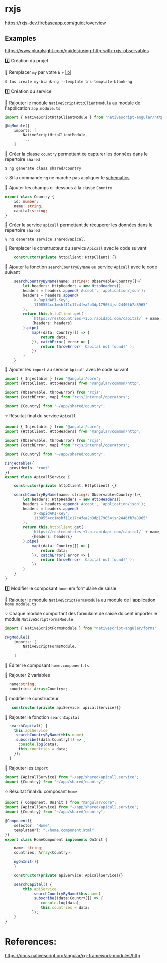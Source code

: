 # rxjs

https://rxjs-dev.firebaseapp.com/guide/overview


## Examples

https://www.pluralsight.com/guides/using-http-with-rxjs-observables

:one: Création du projet 

:pushpin: Remplacer `my` par votre `b` + :id: 

```
$ tns create my-blank-ng --template tns-template-blank-ng
```

:two: Création du service

:pushpin: Rajouter le module `NativeScriptHttpClientModule` au module de l'application `app.module.ts`

```typescript
import { NativeScriptHttpClientModule } from "nativescript-angular/http-client";

@NgModule({
    imports: [
        NativeScriptHttpClientModule,
        ...
    ]
```

:pushpin: Créer la classe `country` permettant de capturer les données  dans le répertoire `shared`

```
$ ng generate class shared/country
```

:bulb: Si la commande `ng` ne marche pas appliquer le [schematics](https://github.com/CollegeBoreal/Tutoriels/blob/master/3.Angular/M.Mobile/Schematics.md#m-nativescript-schematics)

:bookmark: Ajouter les champs ci-dessous à la classe `Country`

```typescript
export class Country {
    id: number;
    name: string;
    capital:string;
}
```

:pushpin: Créer le service `apicall` permettant de récuperer les données dans le répertoire `shared`

```
% ng generate service shared/apicall
```

:bookmark: Remplacer le constructeur du service `Apicall` avec le code suivant 

```typescript
    constructor(private httpClient: HttpClient) {}
```

:bookmark: Ajouter la fonction  `searchCountryByName` au service `Apicall` avec le code suivant 

```typescript
    searchCountryByName(name: string): Observable<Country[]>{
        let headers: HttpHeaders = new HttpHeaders();
        headers = headers.append('Accept', 'application/json');
        headers = headers.append(
            'X-RapidAPI-Key',
            '1108554cc1mshf11c17c4fea2b3dp179054jsn2446fb7a8965'
        );
        return this.httpClient.get(
            `https://restcountries-v1.p.rapidapi.com/capital/` + name,
            {headers: headers}
        ).pipe(
            map((data: Country[]) => {
                return data;
            }), catchError( error => {
                return throwError( 'Capital not found!' );
            })
        )
    }
```

:bookmark: Ajouter les  `import` au service `Apicall` avec le code suivant 

```typescript
import { Injectable } from '@angular/core';
import {HttpClient, HttpHeaders} from "@angular/common/http";

import {Observable, throwError} from "rxjs";
import {catchError, map} from "rxjs/internal/operators";

import {Country} from "~/app/shared/country";
```

:star: Résultat final du service `Apicall` 

```typescript
import { Injectable } from '@angular/core';
import {HttpClient, HttpHeaders} from "@angular/common/http";

import {Observable, throwError} from "rxjs";
import {catchError, map} from "rxjs/internal/operators";

import {Country} from "~/app/shared/country";

@Injectable({
  providedIn: 'root'
})
export class ApicallService {

    constructor(private httpClient: HttpClient) {}

    searchCountryByName(name: string): Observable<Country[]>{
        let headers: HttpHeaders = new HttpHeaders();
        headers = headers.append('Accept', 'application/json');
        headers = headers.append(
            'X-RapidAPI-Key',
            '1108554cc1mshf11c17c4fea2b3dp179054jsn2446fb7a8965'
        );
        return this.httpClient.get(
            `https://restcountries-v1.p.rapidapi.com/capital/` + name,
            {headers: headers}
        ).pipe(
            map((data: Country[]) => {
                return data;
            }), catchError( error => {
                return throwError( 'Capital not found!' );
            })
        )
    }
}
```

:three: Modifier le composant `home` em formulaire de saisie

:pushpin: Rajouter le module `NativeScriptFormsModule` au module de l'application `home.module.ts`

:bulb: Chaque module comportant des formulaire de saisie doicent importer le module `NativeScriptFormsModule`

```typescript
import { NativeScriptFormsModule } from "nativescript-angular/forms"

@NgModule({
    imports: [
        NativeScriptFormsModule,
        ...
    ]
```

:pushpin: Éditer le composant `home.component.ts`

:bookmark: Rajouter 2 variables 

```typescript
  name:string;
  countries: Array<Country>;
```

:bookmark: modifier le constructeur

```typescript
   constructor(private apiService: ApicallService){}
```

:bookmark: Rajouter la fonction `searchCapital`

```typescript
  searchCapital() {
    this.apiService
    .searchCountryByName(this.name)
    .subscribe((data:Country[]) => {
      console.log(data);
      this.countries = data;
    });
  }
```

:bookmark: Rajouter les `import`

```typescript
import {ApicallService} from "~/app/shared/apicall.service";
import {Country} from "~/app/shared/country";
```


:star: Résultat final du composant `home` 

```typescript
import { Component, OnInit } from "@angular/core";
import {ApicallService} from "~/app/shared/apicall.service";
import {Country} from "~/app/shared/country";

@Component({
    selector: "Home",
    templateUrl: "./home.component.html"
})
export class HomeComponent implements OnInit {

    name: string;
    countries: Array<Country>;

    ngOnInit(){
    }

    constructor(private apiService: ApicallService){}

    searchCapital() {
        this.apiService
            .searchCountryByName(this.name)
            .subscribe((data:Country[]) => {
                console.log(data);
                this.countries = data;
            });
    }
}

```


# References:

https://docs.nativescript.org/angular/ng-framework-modules/http
